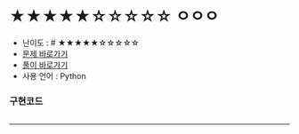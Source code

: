 # ★★★★★☆☆☆☆☆ ㅇㅇㅇ
- 난이도 : # ★★★★★☆☆☆☆☆
- [문제 바로가기]()
- [풀이 바로가기]()
- 사용 언어 : Python

### 구현코드
```python

```

---
<Comment />
